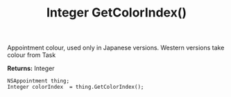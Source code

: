 ﻿---
uid: crmscript_ref_NSAppointment_GetColorIndex
title: Integer GetColorIndex()
intellisense: NSAppointment.GetColorIndex
keywords: NSAppointment, GetColorIndex
so.topic: reference
---

Appointment colour, used only in Japanese versions. Western versions take colour from Task

**Returns:** Integer


```crmscript
NSAppointment thing;
Integer colorIndex  = thing.GetColorIndex();
```


